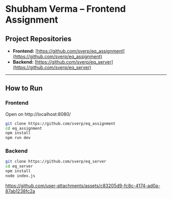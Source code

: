 
#  Shubham Verma – Frontend Assignment

## Project Repositories

- **Frontend:** [https://github.com/sverp/eq_assignment](https://github.com/sverp/eq_assignment)  
- **Backend:** [https://github.com/sverp/eq_server](https://github.com/sverp/eq_server)

---

##  How to Run

### Frontend
Open on http://localhost:8080/
```bash
git clone https://github.com/sverp/eq_assignment
cd eq_assignment
npm install
npm run dev
```
### Backend
```bash
git clone https://github.com/sverp/eq_server
cd eq_server
npm install
node index.js
```

https://github.com/user-attachments/assets/c83205d9-fc8c-4174-ad0a-87ab1238fc2a
